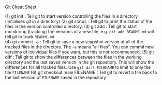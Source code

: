 Git Cheat Sheet

(1)  git init             : Tell git to start version controlling the files in a directory
                            (initialises git in a directory)
(2)  git status           : Tell git to print the status of the files in the version 
                            controlled directory.
(3)  git add              : Tell git to start monitoring (tracking) the versions of a new
                            file, e.g. `git add README.md` will tell git to track `README.md`   
(4)  git commit -a        : Tell git to save a new snapshot version of all of the tracked
                            files in the directory. The `-a` means "all files". You can
                            commit new versions of individual files if you want, but this
                            is not recommended.
(5)  git diff             : Tell git to show the differences between the files in the working
                            directory and the last saved version in the git repository. This will
                            show the differences for all tracked files. Use
                            `git diff FILENAME` to limit to only the file `FILENAME`
(6) git checkout main FILENAME : Tell git to revert a file back to the last version of `FILENAME` 
                                 saved in the repository
